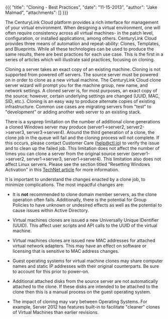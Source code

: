 {{{
  "title": "Cloning - Best Practices",
  "date": "11-15-2013",
  "author": "Jake Malmad",
  "attachments": []
}}}

The CenturyLink Cloud platform provides a rich interface for management of your virtual environment. When designing a virtual environment, one will often require consistency across all virtual machines- in the patch level, configuration, or installed applications, among others. CenturyLink Cloud provides three means of automation and repeat-ability: Clones, Templates, and Blueprints. While all these technologies can be used to produce the same results, there are best practices for each use case. This is the first in a series of articles which will illustrate said practices, focusing on cloning.

Cloning a server takes an exact copy of an existing machine. Cloning is not supported from powered off servers. The source server must be powered on in order to clone as a new virtual machine. The CenturyLink Cloud clone server wizard will prompt you for the machine group, new name, and network settings. A cloned server is, for most purposes, an exact copy of the source; however, certain underlying settings are changed (UUID, MAC, SID, etc.). Cloning is an easy way to produce alternate copies of existing infrastructure. Common use cases are migrating servers from "test" to "development" or adding another web server to an existing stack.

There is a sysprep limitation on the number of additional clone generations a cloned Windows server may produce (server1->server2, server2->server3, server3->server4). Around the third generation of a clone, the clone job in the queue will fail and the cloning process will not complete. If this occurs, please contact Customer Care (help@ctl.io) to verify the issue and to clean up the failed job. This limitation does not affect the number of times you can clone a server from the original source server (server1->server2, server1->server3, server1->server4). This limitation also does not affect Linux servers. Please see the section titled "Resetting Windows Activation" in this <a href="https://technet.microsoft.com/en-us/library/cc766514(v=ws.10).aspx">TechNet article</a> for more information.

It is important to understand the changes enacted by a clone job, to minimize complications. The most impactful changes are:

- It is **not** recommended to clone domain member servers, as the clone operation often fails. Additionally, there is the potential for Group Policies to have unknown or undesired effects as well as the potential to cause issues within Active Directory.

- Virtual machines clones are issued a new Universally Unique IDentifier (UUID). This affect user scripts and API calls to the UUID of the virtual machine.

- Virtual machines clones are issued new MAC addresses for attached virtual network adapters. This may have an effect on software or licensing that is sensitive to MAC address changes.

- Guest operating systems for virtual machine clones may share computer names and static IP addresses with their original counterparts. Be sure to account for this prior to power-on.

- Additional attached disks from the source server are not automatically attached to the clone. If these disks are intended to be attached to the clone then this is a manual process on the guest operating system.

- The impact of cloning may vary between Operating Systems. For example, Server 2012 has features built-in to facilitate "cleaner" clones of Virtual Machines than earlier revisions.
